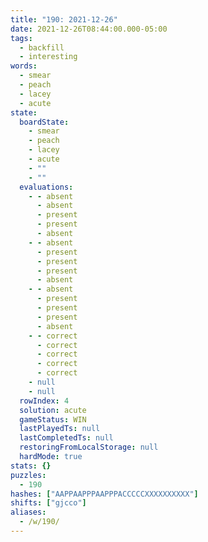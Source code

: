 ```yaml
---
title: "190: 2021-12-26"
date: 2021-12-26T08:44:00.000-05:00
tags:
  - backfill
  - interesting
words:
  - smear
  - peach
  - lacey
  - acute
state:
  boardState:
    - smear
    - peach
    - lacey
    - acute
    - ""
    - ""
  evaluations:
    - - absent
      - absent
      - present
      - present
      - absent
    - - absent
      - present
      - present
      - present
      - absent
    - - absent
      - present
      - present
      - present
      - absent
    - - correct
      - correct
      - correct
      - correct
      - correct
    - null
    - null
  rowIndex: 4
  solution: acute
  gameStatus: WIN
  lastPlayedTs: null
  lastCompletedTs: null
  restoringFromLocalStorage: null
  hardMode: true
stats: {}
puzzles:
  - 190
hashes: ["AAPPAAPPPAAPPPACCCCCXXXXXXXXXX"]
shifts: ["gjcco"]
aliases:
  - /w/190/
---
```

<!-- more -->
